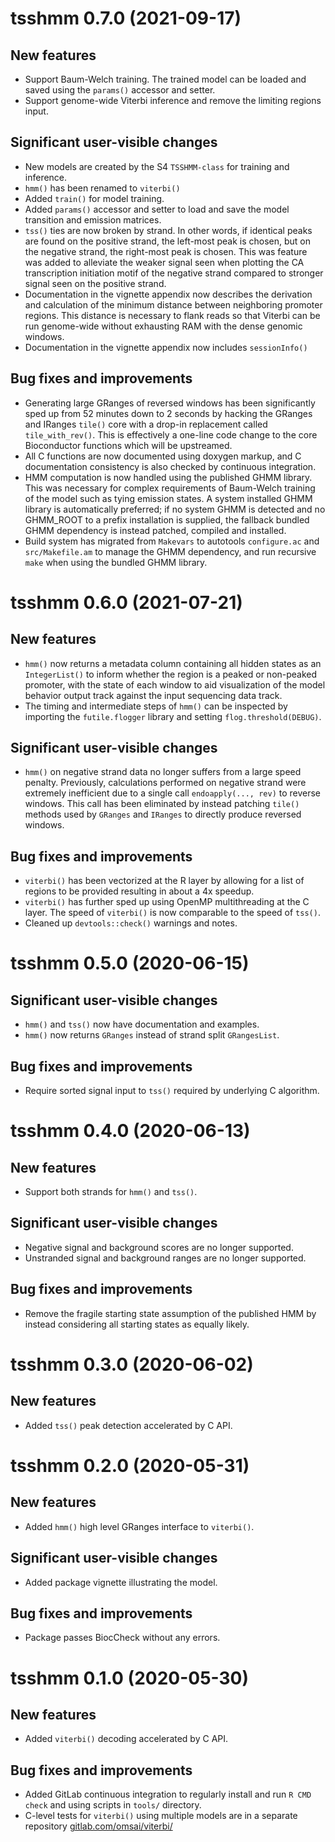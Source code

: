 # tsshmm 0.7.0 (2021-09-17)

## New features

- Support Baum-Welch training.  The trained model can be loaded and saved using
  the `params()` accessor and setter.
- Support genome-wide Viterbi inference and remove the limiting regions input.

## Significant user-visible changes

- New models are created by the S4 `TSSHMM-class` for training and inference.
- `hmm()` has been renamed to `viterbi()`
- Added `train()` for model training.
- Added `params()` accessor and setter to load and save the model transition
  and emission matrices.
- `tss()` ties are now broken by strand.  In other words, if identical peaks
  are found on the positive strand, the left-most peak is chosen, but on the
  negative strand, the right-most peak is chosen.  This was feature was added
  to alleviate the weaker signal seen when plotting the CA transcription
  initiation motif of the negative strand compared to stronger signal seen on
  the positive strand.
- Documentation in the vignette appendix now describes the derivation and
  calculation of the minimum distance between neighboring promoter regions.
  This distance is necessary to flank reads so that Viterbi can be run
  genome-wide without exhausting RAM with the dense genomic windows.
- Documentation in the vignette appendix now includes `sessionInfo()`

## Bug fixes and improvements

- Generating large GRanges of reversed windows has been significantly sped up
  from 52 minutes down to 2 seconds by hacking the GRanges and IRanges `tile()`
  core with a drop-in replacement called `tile_with_rev()`.  This is
  effectively a one-line code change to the core Bioconductor functions which
  will be upstreamed.
- All C functions are now documented using doxygen markup, and C documentation
  consistency is also checked by continuous integration.
- HMM computation is now handled using the published GHMM library.  This was
  necessary for complex requirements of Baum-Welch training of the model such
  as tying emission states.  A system installed GHMM library is automatically
  preferred; if no system GHMM is detected and no GHMM_ROOT to a prefix
  installation is supplied, the fallback bundled GHMM dependency is instead
  patched, compiled and installed.
- Build system has migrated from `Makevars` to autotools `configure.ac` and
  `src/Makefile.am` to manage the GHMM dependency, and run recursive `make`
  when using the bundled GHMM library.


# tsshmm 0.6.0 (2021-07-21)

## New features

- `hmm()` now returns a metadata column containing all hidden states as an
  `IntegerList()` to inform whether the region is a peaked or non-peaked
  promoter, with the state of each window to aid visualization of the model
  behavior output track against the input sequencing data track.
- The timing and intermediate steps of `hmm()` can be inspected by importing
  the `futile.flogger` library and setting `flog.threshold(DEBUG)`.

## Significant user-visible changes

- `hmm()` on negative strand data no longer suffers from a large speed penalty.
  Previously, calculations performed on negative strand were extremely
  inefficient due to a single call `endoapply(..., rev)` to reverse windows.
  This call has been eliminated by instead patching `tile()` methods used by
  `GRanges` and `IRanges` to directly produce reversed windows.

## Bug fixes and improvements

- `viterbi()` has been vectorized at the R layer by allowing for a list of
  regions to be provided resulting in about a 4x speedup.
- `viterbi()` has further sped up using OpenMP multithreading at the C layer.
  The speed of `viterbi()` is now comparable to the speed of `tss()`.
- Cleaned up `devtools::check()` warnings and notes.


# tsshmm 0.5.0 (2020-06-15)

## Significant user-visible changes

- `hmm()` and `tss()` now have documentation and examples.
- `hmm()` now returns `GRanges` instead of strand split `GRangesList`.

## Bug fixes and improvements

- Require sorted signal input to `tss()` required by underlying C algorithm.


# tsshmm 0.4.0 (2020-06-13)

## New features

- Support both strands for `hmm()` and `tss()`.

## Significant user-visible changes

- Negative signal and background scores are no longer supported.
- Unstranded signal and background ranges are no longer supported.

## Bug fixes and improvements

- Remove the fragile starting state assumption of the published HMM by instead
  considering all starting states as equally likely.


# tsshmm 0.3.0 (2020-06-02)

## New features

- Added `tss()` peak detection accelerated by C API.


# tsshmm 0.2.0 (2020-05-31)

## New features

- Added `hmm()` high level GRanges interface to `viterbi()`.

## Significant user-visible changes

- Added package vignette illustrating the model.

## Bug fixes and improvements

- Package passes BiocCheck without any errors.


# tsshmm 0.1.0 (2020-05-30)

## New features

- Added `viterbi()` decoding accelerated by C API.

## Bug fixes and improvements

- Added GitLab continuous integration to regularly install and run `R CMD
  check` and using scripts in `tools/` directory.
- C-level tests for `viterbi()` using multiple models are in a separate
  repository [gitlab.com/omsai/viterbi/](https://gitlab.com/omsai/viterbi/)
